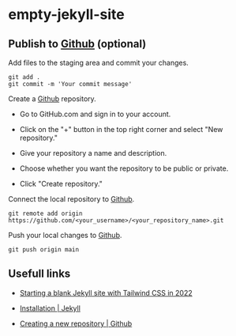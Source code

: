 # empty-jekyll-site

## Publish to [Github] (optional)

Add files to the staging area and commit your changes.

```shell
git add .
git commit -m 'Your commit message'
```

Create a [Github] repository.

- Go to GitHub.com and sign in to your account.

- Click on the "+" button in the top right corner and select "New repository."

- Give your repository a name and description.

- Choose whether you want the repository to be public or private.

- Click "Create repository."

Connect the local repository to [Github].

`git remote add origin https://github.com/<your_username>/<your_repository_name>.git`

Push your local changes to [Github].

`git push origin main`

## Usefull links

- [Starting a blank Jekyll site with Tailwind CSS in 2022](https://mzrn.sh/2022/04/09/starting-a-blank-jekyll-site-with-tailwind-css-in-2022)

- [Installation | Jekyll](https://jekyllrb.com/docs/installation)

- [Creating a new repository | Github](https://docs.github.com/en/repositories/creating-and-managing-repositories/creating-a-new-repository)

<!--links-->

[Ruby]: https://www.ruby-lang.org/en/documentation/installation
[RubyGems]: https://github.com/rubygems/rubygems?tab=readme-ov-file#installation
[Bundler]: https://bundler.io
[Jekyll]: https://jekyllrb.com
[git]: https://git-scm.com
[github]: https://github.com
